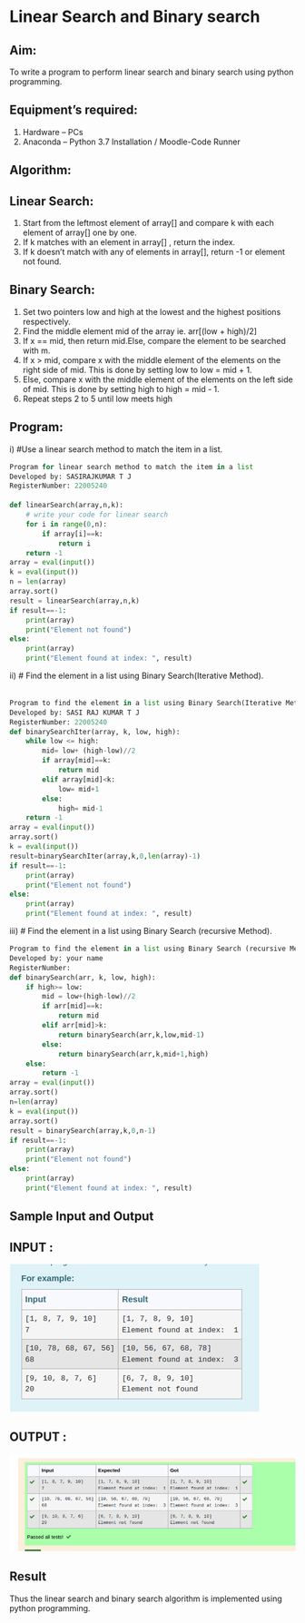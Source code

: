 # Linear Search and Binary search
## Aim:
To write a program to perform linear search and binary search using python programming.
## Equipment’s required:
1.	Hardware – PCs
2.	Anaconda – Python 3.7 Installation / Moodle-Code Runner
## Algorithm:
## Linear Search:
1.	Start from the leftmost element of array[] and compare k with each element of array[] one by one.
2.	If k matches with an element in array[] , return the index.
3.	If k doesn’t match with any of elements in array[], return -1 or element not found.
## Binary Search:
1.	Set two pointers low and high at the lowest and the highest positions respectively.
2.	Find the middle element mid of the array ie. arr[(low + high)/2]
3.	If x == mid, then return mid.Else, compare the element to be searched with m.
4.	If x > mid, compare x with the middle element of the elements on the right side of mid. This is done by setting low to low = mid + 1.
5.	Else, compare x with the middle element of the elements on the left side of mid. This is done by setting high to high = mid - 1.
6.	Repeat steps 2 to 5 until low meets high
## Program:
i)	#Use a linear search method to match the item in a list.
``` python
Program for linear search method to match the item in a list
Developed by: SASIRAJKUMAR T J
RegisterNumber: 22005240

def linearSearch(array,n,k):
    # write your code for linear search
    for i in range(0,n):
        if array[i]==k:
            return i
    return -1
array = eval(input())
k = eval(input()) 
n = len(array)
array.sort()
result = linearSearch(array,n,k)
if result==-1:
    print(array)
    print("Element not found")
else:
    print(array)
    print("Element found at index: ", result)

```
ii)	# Find the element in a list using Binary Search(Iterative Method).
``` python

Program to find the element in a list using Binary Search(Iterative Method)..
Developed by: SASI RAJ KUMAR T J
RegisterNumber: 22005240
def binarySearchIter(array, k, low, high):
    while low <= high:
        mid= low+ (high-low)//2
        if array[mid]==k:
            return mid
        elif array[mid]<k:
            low= mid+1
        else:
            high= mid-1
    return -1
array = eval(input())
array.sort()
k = eval(input())
result=binarySearchIter(array,k,0,len(array)-1)
if result==-1:
    print(array)
    print("Element not found")
else:
    print(array)
    print("Element found at index: ", result)
```
iii)	# Find the element in a list using Binary Search (recursive Method).
``` python
Program to find the element in a list using Binary Search (recursive Method).
Developed by: your name
RegisterNumber: 
def binarySearch(arr, k, low, high):
    if high>= low:
        mid = low+(high-low)//2
        if arr[mid]==k:
            return mid
        elif arr[mid]>k:
            return binarySearch(arr,k,low,mid-1)
        else:
            return binarySearch(arr,k,mid+1,high)
    else:
        return -1        
array = eval(input())
array.sort()
n=len(array)
k = eval(input())
array.sort()
result = binarySearch(array,k,0,n-1)
if result==-1:
    print(array)
    print("Element not found")
else:
    print(array)
    print("Element found at index: ", result)
```
## Sample Input and Output
## INPUT :
![INPUT](INDONE.png)

## OUTPUT :

![OUTPUT](OUTDONE.png)

## Result
Thus the linear search and binary search algorithm is implemented using python programming.